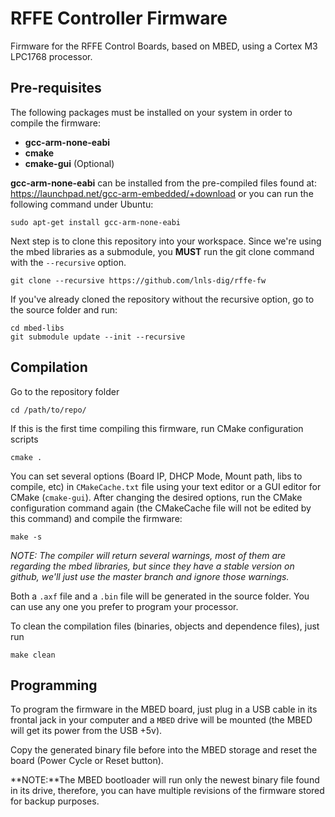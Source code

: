 # RFFE Controller Firmware

Firmware for the RFFE Control Boards, based on MBED, using a Cortex M3 LPC1768 processor.

## Pre-requisites

The following packages must be installed on your system in order to compile the firmware:
- **gcc-arm-none-eabi**
- **cmake**
- **cmake-gui** (Optional)

**gcc-arm-none-eabi** can be installed from the pre-compiled files found at: https://launchpad.net/gcc-arm-embedded/+download
or you can run the following command under Ubuntu:

    sudo apt-get install gcc-arm-none-eabi

Next step is to clone this repository into your workspace. Since we're using the mbed libraries as a submodule, you **MUST** run the git clone command with the `--recursive` option.

	git clone --recursive https://github.com/lnls-dig/rffe-fw

If you've already cloned the repository without the recursive option, go to the source folder and run:

	cd mbed-libs
	git submodule update --init --recursive

## Compilation

Go to the repository folder

    cd /path/to/repo/

If this is the first time compiling this firmware, run CMake configuration scripts

	cmake .

You can set several options (Board IP, DHCP Mode, Mount path, libs to compile, etc) in `CMakeCache.txt` file using your text editor or a GUI editor for CMake (`cmake-gui`).
After changing the desired options, run the CMake configuration command again (the CMakeCache file will not be edited by this command) and compile the firmware:

	make -s

*NOTE: The compiler will return several warnings, most of them are regarding the mbed libraries, but since they have a stable version on github, we'll just use the master branch and ignore those warnings.*

Both a `.axf` file and a `.bin` file will be generated in the source folder. You can use any one you prefer to program your processor.

To clean the compilation files (binaries, objects and dependence files), just run

    make clean

## Programming
To program the firmware in the MBED board, just plug in a USB cable in its frontal jack in your computer and a `MBED` drive will be mounted (the MBED will get its power from the USB +5v).

Copy the generated binary file before into the MBED storage and reset the board (Power Cycle or Reset button).

**NOTE:**The MBED bootloader will run only the newest binary file found in its drive, therefore, you can have multiple revisions of the firmware stored for backup purposes.
